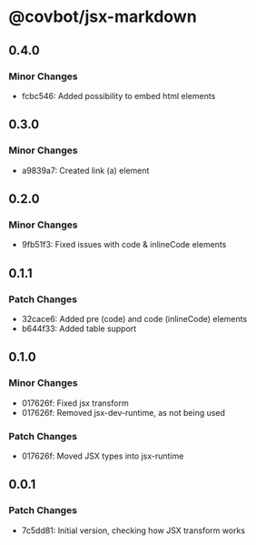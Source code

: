 # @covbot/jsx-markdown

## 0.4.0

### Minor Changes

-   fcbc546: Added possibility to embed html elements

## 0.3.0

### Minor Changes

-   a9839a7: Created link (a) element

## 0.2.0

### Minor Changes

-   9fb51f3: Fixed issues with code & inlineCode elements

## 0.1.1

### Patch Changes

-   32cace6: Added pre (code) and code (inlineCode) elements
-   b644f33: Added table support

## 0.1.0

### Minor Changes

-   017626f: Fixed jsx transform
-   017626f: Removed jsx-dev-runtime, as not being used

### Patch Changes

-   017626f: Moved JSX types into jsx-runtime

## 0.0.1

### Patch Changes

-   7c5dd81: Initial version, checking how JSX transform works
